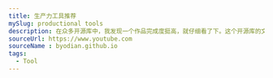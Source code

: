 ```yaml
---
title: 生产力工具推荐
mySlug: productional tools
description: 在众多开源库中，我发现一个作品完成度挺高，就仔细看了下。这个开源库的文档站点在风格上具有高度个性化的审美溢出，比如在文档里放自拍和作者喜欢的书籍摘抄。
sourceUrl: https://www.youtube.com
sourceName : byodian.github.io
tags: 
  - Tool
---
```

